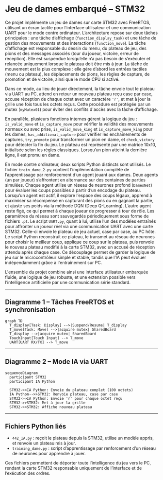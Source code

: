 # Jeu de dames embarqué – STM32

Ce projet implémente un jeu de dames sur carte STM32 avec FreeRTOS, utilisant un écran tactile pour l’interface utilisateur et une communication UART pour le mode contre ordinateur. L’architecture repose sur deux tâches principales : une tâche d’affichage (`function_display_task`) et une tâche de gestion des mouvements et des interactions (`function_move`). La tâche d’affichage est responsable du dessin du menu, du plateau de jeu, des pions et des messages associés (tour du joueur, victoire, erreur de réception). Elle est suspendue lorsqu’elle n’a pas besoin de s’exécuter et relancée uniquement lorsque le plateau doit être mis à jour. La tâche de mouvement est la plus complexe : elle gère d’abord les entrées tactiles (menu ou plateau), les déplacements de pions, les règles de capture, de promotion et de victoire, ainsi que le mode CPU si activé.

Dans ce mode, au lieu de jouer directement, la tâche envoie tout le plateau via UART au PC, attend en retour un nouveau plateau reçu case par case, accuse réception de chaque octet avec un caractère `'r'`, et met à jour la grille une fois tous les octets reçus. Cette procédure est protégée par un mutex (`myMutex01`) pour éviter des conflits d'accès avec la tâche d’affichage.

En parallèle, plusieurs fonctions internes gèrent la logique du jeu : `is_valid_move` et `is_capture_move` pour vérifier la validité des mouvements normaux ou avec prise, `is_valid_move_king` et `is_capture_move_king` pour les dames, `has_additional_capture` pour vérifier les enchaînements de captures, `try_promote` pour transformer un pion en dame, et `check_victory` pour détecter la fin du jeu. Le plateau est représenté par une matrice 10x10, initialisée selon les règles classiques. Lorsqu’un pion atteint la dernière ligne, il est promu en dame.

En mode contre ordinateur, deux scripts Python distincts sont utilisés. Le fichier `train_dame_2.py` contient l’implémentation complète de l’apprentissage par renforcement d’un agent jouant aux dames. Deux agents (un par joueur) s’affrontent en alternance sur des centaines de parties simulées. Chaque agent utilise un réseau de neurones profond (`DamesNet`) pour évaluer les coups possibles à partir d’un encodage du plateau. Lorsqu’un agent est actif, il explore l’espace des coups légaux, apprend à maximiser sa récompense en capturant des pions ou en gagnant la partie, et ajuste ses poids via la méthode DQN (Deep Q-Learning). L’autre agent reste figé, ce qui permet à chaque joueur de progresser à tour de rôle. Les paramètres du réseau sont sauvegardés périodiquement sous forme de fichiers `.pt`.
Le script `UART.py`, quant à lui, utilise l’un des modèles entraînés pour affronter un joueur réel via une communication UART avec une carte STM32. Celle-ci envoie le plateau de jeu actuel, case par case, au PC hôte. Le script Python reconstruit ce plateau, le transmet au réseau de neurones pour choisir le meilleur coup, applique ce coup sur le plateau, puis renvoie le nouveau plateau modifié à la carte STM32, avec un accusé de réception attendu après chaque case. Ce découplage permet de garder la logique de jeu sur le microcontrôleur simple et stable, tandis que l’IA peut évoluer indépendamment grâce à l'entraînement sur PC.

L'ensemble du projet combine ainsi une interface utilisateur embarquée fluide, une logique de jeu robuste, et une extension possible vers l’intelligence artificielle par une communication série standard.

---

## Diagramme 1 – Tâches FreeRTOS et synchronisation

```mermaid
graph TD
  T_display[Task: Display] -->|Suspend/Resume| T_display
  T_move[Task: Move] -->|acquire mutex| SharedBoard
  T_display -->|acquire mutex| SharedBoard
  TouchInput[Touch Input] --> T_move
  UART[UART RX/TX] --> T_move

```

---

## Diagramme 2 – Mode IA via UART

```mermaid
sequenceDiagram
  participant STM32
  participant IA Python

  STM32->>IA Python: Envoie du plateau complet (100 octets)
  IA Python-->>STM32: Renvoie plateau, case par case
  STM32->>IA Python: Envoie 'r' pour chaque octet reçu
  STM32->>STM32: Met à jour la grille
  STM32->>STM32: Affiche nouveau plateau
```

---

## Fichiers Python liés

- `442_IA.py` : reçoit le plateau depuis la STM32, utilise un modèle appris, et renvoie un plateau mis à jour.
- `training_dame.py` : script d’apprentissage par renforcement d’un réseau de neurones pour apprendre à jouer.

Ces fichiers permettent de déporter toute l’intelligence du jeu vers le PC, rendant la carte STM32 responsable uniquement de l’interface et de l’exécution des ordres.
